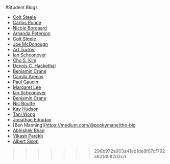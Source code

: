 
#Student Blogs

* [Colt Steele](http://google.com)
* [Carlos Ponce](https://medium.com/@jcponce510/day-one-at-general-assembly-or-a-new-chapter-in-life-339f4243dec9)
* [Nicole Borgaard](https://medium.com/@whyGaard)
* [Amanda Peterson](https://medium.com/@AmandaPetersn/)
* [Colt Steele](http://google.com)
* [Joe McDonougn](http://athentica.com/general-assembly-web-development-immersive/)
* [Art Tucker](https://medium.com/@SmrtArt/well-here-we-go-1a8b933ab18e)
* [Ian Schoonover](https://medium.com/@ianschoonover)
* [Cho S. Kim](http://www.choskim.me)
* [Dennis C. Hackethal](http://www.google.com)
* [Benjamin Crane](https://medium.com/@benjamincrane)
* [Camila Arenas](http://mcarenash.wordpress.com/)
* [Paul Gaudin](https://medium.com/@paulgaudin/back-to-em-school-em-68c4876364aa)
* [Margaret Lee](https://medium.com/@margrtlee)
* [Ian Schoonover](https://medium.com/@ianschoonover)
* [Benjamin Crane](https://medium.com/@benjamincrane)
* [Nic Boutte](http://nic510.tumblr.com/)
* [Kay Hudson](http://tuune.me/day-1-installfest/)
* [Tani Wong](https://medium.com/@taniw)
* [Jonathan Edradan](https://medium.com/@jmedradan)
* [Ben Manning](https://medium.com/@pookymane/the-big
* [Abhishek Bhan](https://medium.com/@abhishekbhan/web-development-ae63f82ca91d)
* [Vikash Parekh](https://medium.com/@vikash/well-hello-world-my-name-is-vikash-parekh-and-i-have-created-this-blog-in-order-to-track-the-a6f0813c6bb2)
* [Albert Sison](http://albson.postach.io)
>>>>>>> 296b972a903a41ab1de8f07cf792a831d082d3cd
